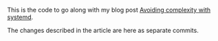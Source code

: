 This is the code to go along with my blog post [Avoiding complexity with systemd](https://mgdm.net/weblog/systemd/). 

The changes described in the article are here as separate commits.
